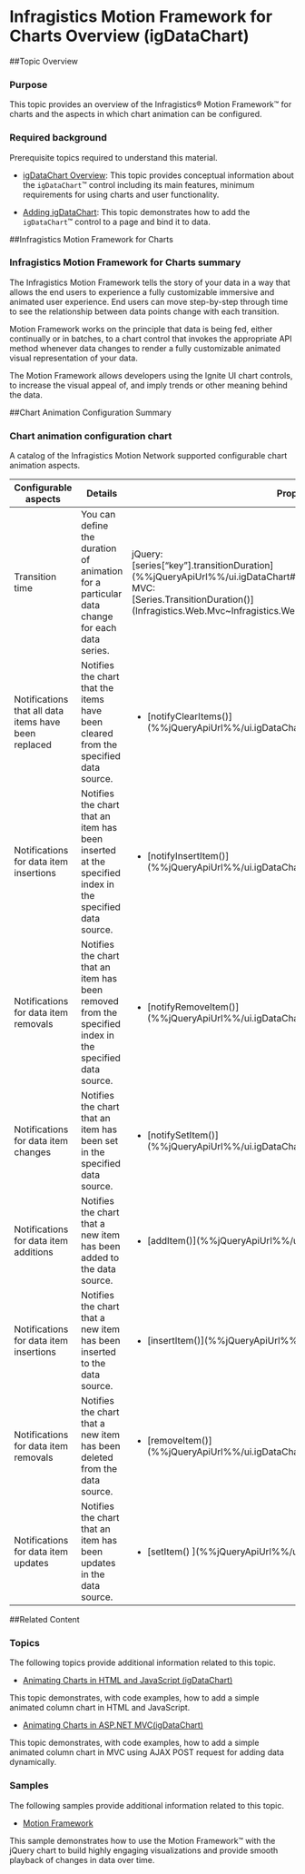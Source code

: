 ﻿<!--
|metadata|
{
    "fileName": "igdatachart-motion-framework",
    "controlName": "igDataChart",
    "tags": ["API","Charting"]
}
|metadata|
-->

# Infragistics Motion Framework for Charts Overview (igDataChart)



##Topic Overview


### Purpose

This topic provides an overview of the Infragistics® Motion Framework™ for charts and the aspects in which chart animation can be configured.

### Required background

Prerequisite topics required to understand this material.


-	[](igDataChart-Overview.html)[igDataChart Overview](igDataChart-Overview.html):  This topic provides conceptual information about the `igDataChart`™ control including its main features, minimum requirements for using charts and user functionality.

-	[](igDataChart-Adding.html)[Adding igDataChart](igDataChart-Adding.html):  This topic demonstrates how to add the `igDataChart`™ control to a page and bind it to data.





##Infragistics Motion Framework for Charts


### Infragistics Motion Framework for Charts summary

The Infragistics Motion Framework tells the story of your data in a way that allows the end users to experience a fully customizable immersive and animated user experience. End users can move step-by-step through time to see the relationship between data points change with each transition.

Motion Framework works on the principle that data is being fed, either continually or in batches, to a chart control that invokes the appropriate API method whenever data changes to render a fully customizable animated visual representation of your data.

The Motion Framework allows developers using the Ignite UI chart controls, to increase the visual appeal of, and imply trends or other meaning behind the data.



##Chart Animation Configuration Summary


### Chart animation configuration chart

A catalog of the Infragistics Motion Network supported configurable chart animation aspects.

<table class="table">
	<thead>
		<tr>
			<th>Configurable aspects</th>
			<th>Details</th>
			<th>Properties</th>
		</tr>
	</thead>
	<tbody>
		<tr>
			<td>Transition time</td>
			<td>You can define the duration of animation for a particular data change for each data series.</td>
			<td>jQuery:<br>[series[“key”].transitionDuration](%%jQueryApiUrl%%/ui.igDataChart#options:series[“key”].transitionDuration)<br>MVC:<br>[Series.TransitionDuration()](Infragistics.Web.Mvc~Infragistics.Web.Mvc.Series`3~TransitionDuration.html)</td>
		</tr>
		<tr>
			<td>Notifications that all data items have been replaced</td>
			<td>Notifies the chart that the items have been cleared from the specified data source.</td>
			<td><ul><li>[notifyClearItems()](%%jQueryApiUrl%%/ui.igDataChart#methods:notifyClearItems)</li></ul></td>
		</tr>
		<tr>
			<td>Notifications for data item insertions</td>
			<td>Notifies the chart that an item has been inserted at the specified index in the specified data source.</td>
			<td><ul><li>[notifyInsertItem()](%%jQueryApiUrl%%/ui.igDataChart#methods:notifyInsertItem)</li></ul></td>
		</tr>
		<tr>
			<td>Notifications for data item removals</td>
			<td>Notifies the chart that an item has been removed from the specified index in the specified data source.</td>
			<td><ul><li>[notifyRemoveItem()](%%jQueryApiUrl%%/ui.igDataChart#methods:notifyRemoveItem)</li></ul></td>
		</tr>
		<tr>
			<td>Notifications for data item changes</td>
			<td>Notifies the chart that an item has been set in the specified data source.</td>
			<td><ul><li> [notifySetItem()](%%jQueryApiUrl%%/ui.igDataChart#methods:notifySetItem)</li></ul></td>
		</tr>
		<tr>
			<td>Notifications for data item additions</td>
			<td>Notifies the chart that a new item has been added to the data source.</td>
			<td><ul><li>[addItem()](%%jQueryApiUrl%%/ui.igDataChart#methods:addItem)</li></ul></td>
		</tr>
		<tr>
			<td>Notifications for data item insertions</td>
			<td>Notifies the chart that a new item has been inserted to the data source.</td>
			<td><ul><li>[insertItem()](%%jQueryApiUrl%%/ui.igDataChart#methods:insertItem)</li></ul></td>
		</tr>
		<tr>
			<td>Notifications for data item removals</td>
			<td>Notifies the chart that a new item has been deleted from the data source.</td>
			<td><ul><li>[removeItem()](%%jQueryApiUrl%%/ui.igDataChart#methods:removeItem)</li></ul></td>
		</tr>
		<tr>
			<td>Notifications for data item updates</td>
			<td>Notifies the chart that an item has been updates in the data source.</td>
			<td><ul><li>[setItem() ](%%jQueryApiUrl%%/ui.igDataChart#methods:setItem)</li></ul></td>
		</tr>
	</tbody>
</table>


##Related Content


### Topics

The following topics provide additional information related to this topic.

-	[Animating Charts in HTML and JavaScript (igDataChart)](igDataChart-Animating-HTML.html)

This topic demonstrates, with code examples, how to add a simple animated column chart in HTML and JavaScript.

-	[Animating Charts in ASP.NET MVC(igDataChart)](Animating-Charts-in-ASP.NET-MVC.html)

This topic demonstrates, with code examples, how to add a simple animated column chart in MVC using AJAX POST request for adding data dynamically.



### Samples

The following samples provide additional information related to this topic.


-	[Motion Framework](%%SamplesUrl%%/data-chart/motion-framework)

This sample demonstrates how to use the Motion Framework™ with the jQuery chart to build highly engaging visualizations and provide smooth playback of changes in data over time.





 

 


